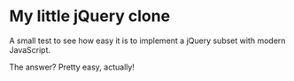 # My little jQuery clone

A small test to see how easy it is to implement a jQuery subset
with modern JavaScript.

The answer? Pretty easy, actually!
